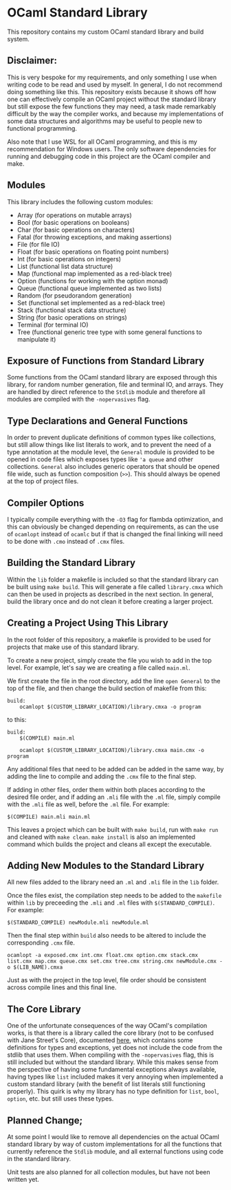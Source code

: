 # OCaml Standard Library

This repository contains my custom OCaml standard library and build system.

## Disclaimer:

This is very bespoke for my requirements, and only something I use when writing code to be read and used by myself. In general, I do not recommend doing something like this. This repository exists because it shows off how one can effectively compile an OCaml project without the standard library but still expose the few functions they may need, a task made remarkably difficult by the way the compiler works, and because my implementations of some data structures and algorithms may be useful to people new to functional programming.

Also note that I use WSL for all OCaml programming, and this is my recommendation for Windows users. The only software dependencies for running and debugging code in this project are the OCaml compiler and make.

## Modules

This library includes the following custom modules:

- Array (for operations on mutable arrays)
- Bool (for basic operations on booleans)
- Char (for basic operations on characters)
- Fatal (for throwing exceptions, and making assertions)
- File (for file IO)
- Float (for basic operations on floating point numbers)
- Int (for basic operations on integers)
- List (functional list data structure)
- Map (functional map implemented as a red-black tree)
- Option (functions for working with the option monad)
- Queue (functional queue implemented as two lists)
- Random (for pseudorandom generation)
- Set (functional set implemented as a red-black tree)
- Stack (functional stack data structure)
- String (for basic operations on strings)
- Terminal (for terminal IO)
- Tree (functional generic tree type with some general functions to manipulate it)

## Exposure of Functions from Standard Library

Some functions from the OCaml standard library are exposed through this library, for random number generation, file and terminal IO, and arrays. They are handled by direct reference to the `Stdlib` module and therefore all modules are compiled with the `-nopervasives` flag.

## Type Declarations and General Functions

In order to prevent duplicate definitions of common types like collections, but still allow things like list literals to work, and to prevent the need of a type annotation at the module level, the `General` module is provided to be opened in code files which exposes types like `'a queue` and other collections. `General` also includes generic operators that should be opened file wide, such as function composition (`>>`). This should always be opened at the top of project files.

## Compiler Options

I typically compile everything with the `-O3` flag for flambda optimization, and this can obviously be changed depending on requirements, as can the use of `ocamlopt` instead of `ocamlc` but if that is changed the final linking will need to be done with `.cmo` instead of `.cmx` files.

## Building the Standard Library

Within the `lib` folder a makefile is included so that the standard library can be built using `make build`. This will generate a file called `library.cmxa` which can then be used in projects as described in the next section. In general, build the library once and do not clean it before creating a larger project.

## Creating a Project Using This Library

In the root folder of this repository, a makefile is provided to be used for projects that make use of this standard library.

To create a new project, simply create the file you wish to add in the top level. For example, let's say we are creating a file called `main.ml`.

We first create the file in the root directory, add the line `open General` to the top of the file, and then change the build section of makefile from this:

```
build:
	ocamlopt $(CUSTOM_LIBRARY_LOCATION)/library.cmxa -o program
```

to this:

```
build:
    $(COMPILE) main.ml

	ocamlopt $(CUSTOM_LIBRARY_LOCATION)/library.cmxa main.cmx -o program
```

Any additional files that need to be added can be added in the same way, by adding the line to compile and adding the `.cmx` file to the final step.

If adding in other files, order them within both places according to the desired file order, and if adding an `.mli` file with the `.ml` file, simply compile with the `.mli` file as well, before the `.ml` file. For example:

```
$(COMPILE) main.mli main.ml
```

This leaves a project which can be built with `make build`, run with `make run` and cleaned with `make clean`. `make install` is also an implemented command which builds the project and cleans all except the executable.


## Adding New Modules to the Standard Library

All new files added to the library need an `.ml` and `.mli` file in the `lib` folder.

Once the files exist, the compilation step needs to be added to the `makefile` within `lib` by preceeding the `.mli` and `.ml` files with `$(STANDARD_COMPILE)`. For example:

```
$(STANDARD_COMPILE) newModule.mli newModule.ml
```

Then the final step within `build` also needs to be altered to include the corresponding `.cmx` file.

```
ocamlopt -a exposed.cmx int.cmx float.cmx option.cmx stack.cmx list.cmx map.cmx queue.cmx set.cmx tree.cmx string.cmx newModule.cmx -o $(LIB_NAME).cmxa
```

Just as with the project in the top level, file order should be consistent across compile lines and this final line.

## The Core Library

One of the unfortunate consequences of the way OCaml's compilation works, is that there is a library called the core library (not to be confused with Jane Street's Core), documented [here](https://ocaml.org/manual/core.html), which contains some definitions for types and exceptions, yet does not include the code from the stdlib that uses them. When compiling with the `-nopervasives` flag, this is still included but without the standard library. While this makes sense from the perspective of having some fundamental exceptions always available, having types like `list` included makes it very annoying when implemented a custom standard library (with the benefit of list literals still functioning properly). This quirk is why my library has no type definition for `list`, `bool`, `option`, etc. but still uses these types.

## Planned Change;

At some point I would like to remove all dependencies on the actual OCaml standard library by way of custom implementations for all the functions that currently reference the `Stdlib` module, and all external functions using code in the standard library.

Unit tests are also planned for all collection modules, but have not been written yet.